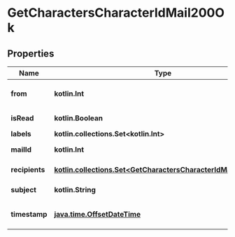 
# GetCharactersCharacterIdMail200Ok

## Properties
Name | Type | Description | Notes
------------ | ------------- | ------------- | -------------
**from** | **kotlin.Int** | From whom the mail was sent |  [optional]
**isRead** | **kotlin.Boolean** | is_read boolean |  [optional]
**labels** | **kotlin.collections.Set&lt;kotlin.Int&gt;** | labels array |  [optional]
**mailId** | **kotlin.Int** | mail_id integer |  [optional]
**recipients** | [**kotlin.collections.Set&lt;GetCharactersCharacterIdMailRecipient&gt;**](GetCharactersCharacterIdMailRecipient.md) | Recipients of the mail |  [optional]
**subject** | **kotlin.String** | Mail subject |  [optional]
**timestamp** | [**java.time.OffsetDateTime**](java.time.OffsetDateTime.md) | When the mail was sent |  [optional]



